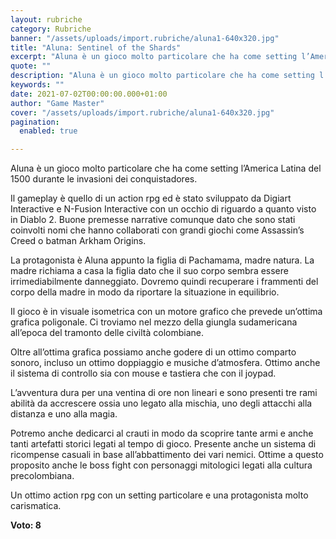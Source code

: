```yaml
---
layout: rubriche
category: Rubriche
banner: "/assets/uploads/import.rubriche/aluna1-640x320.jpg"
title: "Aluna: Sentinel of the Shards"
excerpt: "Aluna è un gioco molto particolare che ha come setting l’America Latina del 1500 durante le invasioni dei conquistadores. Il gameplay è quello di un action rpg ed è stato sviluppato da Digiart Interactive e N-Fusion Interactive con un occhio di riguardo a quanto visto in Diablo 2. Buone premesse narrative comunque dato che sono [&hellip"
quote: ""
description: "Aluna è un gioco molto particolare che ha come setting l’America Latina del 1500 durante le invasioni dei conquistadores. Il gameplay è quello di un action rpg ed è stato sviluppato da Digiart Interactive e N-Fusion Interactive con un occhio di riguardo a quanto visto in Diablo 2. Buone premesse narrative comunque dato che sono [&hellip"
keywords: ""
date: 2021-07-02T00:00:00.000+01:00
author: "Game Master"
cover: "/assets/uploads/import.rubriche/aluna1-640x320.jpg"
pagination:
  enabled: true

---
```


Aluna è un gioco molto particolare che ha come setting l’America Latina del 1500 durante le invasioni dei conquistadores.

Il gameplay è quello di un action rpg ed è stato sviluppato da Digiart Interactive e N-Fusion Interactive con un occhio di riguardo a quanto visto in Diablo 2\. Buone premesse narrative comunque dato che sono stati coinvolti nomi che hanno collaborati con grandi giochi come Assassin’s Creed o batman Arkham Origins.

La protagonista è Aluna appunto la figlia di Pachamama, madre natura. La madre richiama a casa la figlia dato che il suo corpo sembra essere irrimediabilmente danneggiato. Dovremo quindi recuperare i frammenti del corpo della madre in modo da riportare la situazione in equilibrio.

Il gioco è in visuale isometrica con un motore grafico che prevede un’ottima grafica poligonale. Ci troviamo nel mezzo della giungla sudamericana all’epoca del tramonto delle civiltà colombiane.

Oltre all’ottima grafica possiamo anche godere di un ottimo comparto sonoro, incluso un ottimo doppiaggio e musiche d’atmosfera. Ottimo anche il sistema di controllo sia con mouse e tastiera che con il joypad.

L’avventura dura per una ventina di ore non lineari e sono presenti tre rami abilità da accrescere ossia uno legato alla mischia, uno degli attacchi alla distanza e uno alla magia.

Potremo anche dedicarci al crauti in modo da scoprire tante armi e anche tanti artefatti storici legati al tempo di gioco. Presente anche un sistema di ricompense casuali in base all’abbattimento dei vari nemici. Ottime a questo proposito anche le boss fight con personaggi mitologici legati alla cultura precolombiana.

Un ottimo action rpg con un setting particolare e una protagonista molto carismatica.

**Voto: 8**